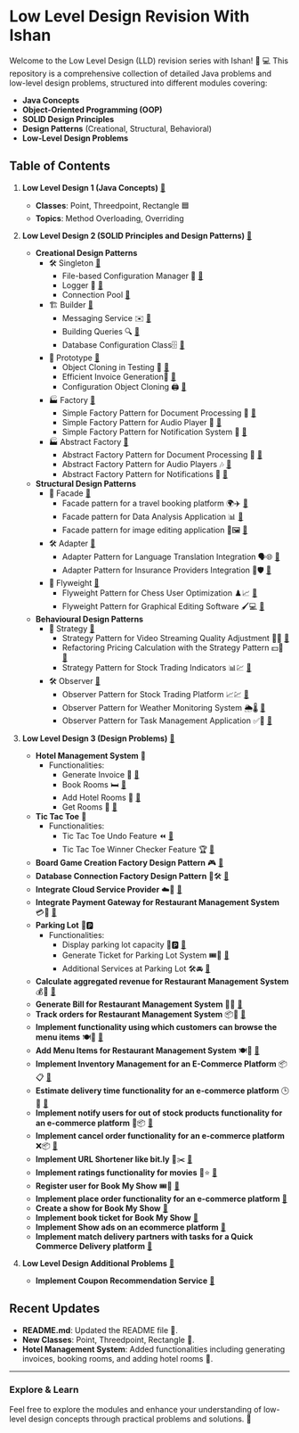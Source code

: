 # Low Level Design Revision With Ishan

Welcome to the Low Level Design (LLD) revision series with Ishan! 🚀 💻
This repository is a comprehensive collection of detailed Java problems and low-level design problems, structured into
different modules covering:

- **Java Concepts**
- **Object-Oriented Programming (OOP)**
- **SOLID Design Principles**
- **Design Patterns** (Creational, Structural, Behavioral)
- **Low-Level Design Problems**

## Table of Contents

1. **Low Level Design 1 (Java Concepts)** [🔗](/lld-1/)
    - **Classes**: Point, Threedpoint, Rectangle 🟦
    - **Topics**: Method Overloading, Overriding

2. **Low Level Design 2 (SOLID Principles and Design Patterns)** [🔗](/lld-2/)
    - **Creational Design Patterns**
        - 🛠️ Singleton [🔗](/lld-2/src/main/java/singleton)
            - File-based Configuration Manager 📁 [🔗](/lld-2/src/main/java/singleton/q1)
            - Logger 📜 [🔗](/lld-2/src/main/java/singleton/q2)
            - Connection Pool [🔗](/lld-2/src/main/java/singleton/q3)
        - 🏗️ Builder [🔗](/lld-2/src/main/java/builder)
            - Messaging Service ✉️ [🔗](/lld-2/src/main/java/builder/q1)
            - Building Queries 🔍 [🔗](/lld-2/src/main/java/builder/q2)
            - Database Configuration Class🗄️ [🔗](/lld-2/src/main/java/builder/q3)
        - 🧬 Prototype [🔗](/lld-2/src/main/java/prototype)
            - Object Cloning in Testing 🧪 [🔗](/lld-2/src/main/java/prototype/q1)
            - Efficient Invoice Generation🧾 [🔗](/lld-2/src/main/java/prototype/q2)
            - Configuration Object Cloning 🖨️ [🔗](/lld-2/src/main/java/prototype/q3)
        - 🏭 Factory [🔗](/lld-2/src/main/java/factory)
            - Simple Factory Pattern for Document Processing 📃 [🔗](/lld-2/src/main/java/factory/q1)
            - Simple Factory Pattern for Audio Player 🎵 [🔗](/lld-2/src/main/java/factory/q2)
            - Simple Factory Pattern for Notification System 🔔 [🔗](/lld-2/src/main/java/factory/q3)
        - 🏭 Abstract Factory [🔗](/lld-2/src/main/java/abstractfactory)
            - Abstract Factory Pattern for Document Processing 📑 [🔗](/lld-2/src/main/java/abstractfactory/q1)
            - Abstract Factory Pattern for Audio Players 🎶 [🔗](/lld-2/src/main/java/abstractfactory/q2)
            - Abstract Factory Pattern for Notifications 📢 [🔗](/lld-2/src/main/java/abstractfactory/q3)
    - **Structural Design Patterns**
        - 🏢 Facade [🔗](/lld-2/src/main/java/structural/facade)
            - Facade pattern for a travel booking platform 🌍✈️ [🔗](/lld-2/src/main/java/structural/facade/q1)
            - Facade pattern for Data Analysis Application 📊 [🔗](/lld-2/src/main/java/structural/facade/q2)
            - Facade pattern for image editing application 🎨🖼️ [🔗](/lld-2/src/main/java/structural/facade/q3)
        - 🛠️ Adapter [🔗](/lld-2/src/main/java/structural/adapter)
            - Adapter Pattern for Language Translation Integration 🗣️🌐 [🔗](/lld-2/src/main/java/structural/adapter/q1)
            - Adapter Pattern for Insurance Providers Integration 🏦🛡️ [🔗](/lld-2/src/main/java/structural/adapter/q2)
        - 🦋 Flyweight [🔗](/lld-2/src/main/java/structural/flyweight)
            - Flyweight Pattern for Chess User Optimization ♟️📈 [🔗](/lld-2/src/main/java/structural/flyweight/q1)
            - Flyweight Pattern for Graphical Editing Software 🖌️💻 [🔗](/lld-2/src/main/java/structural/flyweight/q2)
    - **Behavioural Design Patterns**
        - 🏢 Strategy [🔗](/lld-2/src/main/java/behavioural/strategy)
            - Strategy Pattern for Video Streaming Quality Adjustment
              🎥📶 [🔗](/lld-2/src/main/java/behavioural/strategy/q1)
            - Refactoring Pricing Calculation with the Strategy Pattern
              ️💵🧮 [🔗](/lld-2/src/main/java/behavioural/strategy/q2)
            - Strategy Pattern for Stock Trading Indicators
              📊💹 [🔗](/lld-2/src/main/java/behavioural/strategy/q3)
        - 🛠️ Observer [🔗](/lld-2/src/main/java/behavioural/observer)
            - Observer Pattern for Stock Trading Platform
              📈💹 [🔗](/lld-2/src/main/java/behavioural/observer/q1)
            - Observer Pattern for Weather Monitoring System
              ️🌦️🌡️ [🔗](/lld-2/src/main/java/behavioural/observer/q2)
            - Observer Pattern for Task Management Application
              ✅📅 [🔗](/lld-2/src/main/java/behavioural/observer/q3)

3. **Low Level Design 3 (Design Problems)** [🔗](/lld-3/)
    - **Hotel Management System** 🏨
        - Functionalities:
            - Generate Invoice 🧾 [🔗](/lld-3/src/main/java/class2/generateinvoices)
            - Book Rooms 🛏️ [🔗](/lld-3/src/main/java/class2/bookrooms)
            - Add Hotel Rooms 🏢 [🔗](/lld-3/src/main/java/class2/addroomshotelmanagement)
            - Get Rooms 🔑 [🔗](/lld-3/src/main/java/class2/getrooms)
    - **Tic Tac Toe** 🎲
        - Functionalities:
            - Tic Tac Toe Undo Feature ⏪ [🔗](/lld-3/src/main/java/class3/tttundo)
            - Tic Tac Toe Winner Checker Feature 🏆 [🔗](/lld-3/src/main/java/class3/tttwinnerchecker)
    - **Board Game Creation Factory Design Pattern** 🎮 [🔗](/lld-3/src/main/java/class3/boardgamecreation)
    - **Database Connection Factory Design Pattern** 🔗🛠️ [🔗](/lld-3/src/main/java/class3/databaseconnection)
    - **Integrate Cloud Service Provider** ☁️📡 [🔗](/lld-3/src/main/java/class3/cloudproviders)
    - **Integrate Payment Gateway for Restaurant Management System**
      💳🍴 [🔗](/lld-3/src/main/java/class5/changepaymentgateway)
    - **Parking Lot** 🚗🅿️
        - Functionalities:
            - Display parking lot capacity 🚗🅿️ [🔗](/lld-3/src/main/java/class5/parkinglotcapacity)
            - Generate Ticket for Parking Lot System 🎟️🚗 [🔗](/lld-3/src/main/java/class5/parkinglotticket)
            - Additional Services at Parking Lot 🛠️🚘 [🔗](/lld-3/src/main/java/class5/parkinglotadditionalservices)
    - **Calculate aggregated revenue for Restaurant Management System**
      💰🍴 [🔗](/lld-3/src/main/java/class6/calculaterevenue)
    - **Generate Bill for Restaurant Management System** 🧾🍴 [🔗](/lld-3/src/main/java/class6/generatebill)
    - **Track orders for Restaurant Management System** 📦🍴 [🔗](/lld-3/src/main/java/class6/placeorder)
    - **Implement functionality using which customers can browse the menu items**
      🍽️📜 [🔗](/lld-3/src/main/java/class6/getmenuitems)
    - **Add Menu Items for Restaurant Management System** 🍽️📜 [🔗](/lld-3/src/main/java/class6/addmenuitems)
    - **Implement Inventory Management for an E-Commerce Platform**
      📦📋 [🔗](/lld-3/src/main/java/class8/inventorymanagement)
    - **Estimate delivery time functionality for an e-commerce platform**
      🕒🚚 [🔗](/lld-3/src/main/java/class8/deliveryestimate)
    - **Implement notify users for out of stock products functionality for an e-commerce platform**
      🔔📦 [🔗](/lld-3/src/main/java/class8/outofstocknotification)
    - **Implement cancel order functionality for an e-commerce platform**
      ❌📦 [🔗](/lld-3/src/main/java/class8/cancelorder)
    - **Implement URL Shortener like bit.ly** 🔗✂️ [🔗](/lld-3/src/main/java/class8/bitlyshortenurl)
    - **Implement ratings functionality for movies** 🎥⭐ [🔗](/_rate-movies)
    - **Register user for Book My Show** 🎟️👤 [🔗](/_register-user)
    - **Implement place order functionality for an e-commerce platform** [🔗](/_ecom_place_order)
    - **Create a show for Book My Show** [🔗](/_bms_create_show)
    - **Implement book ticket for Book My Show** [🔗](/_bms_bookticket)
    - **Implement Show ads on an ecommerce platform** [🔗](/_show_ads)
    - **Implement match delivery partners with tasks for a Quick Commerce Delivery platform** [🔗](/_match_partner_and_task)

4. **Low Level Design Additional Problems** [🔗](/additional-problems/)
    - **Implement Coupon Recommendation Service** [🔗](/additional-problems/coupon_recommendation_system/)


## Recent Updates

- **README.md**: Updated the README file 📄.
- **New Classes**: Point, Threedpoint, Rectangle 📐.
- **Hotel Management System**: Added functionalities including generating invoices, booking rooms, and adding hotel
  rooms 🏢.

---

### Explore & Learn

Feel free to explore the modules and enhance your understanding of low-level design concepts through practical problems
and solutions. 🌟

